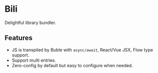 # Bili

Delightful library bundler.

## Features

* JS is transpiled by Buble with `async/await`, React/Vue JSX, Flow type support.
* Support multi entries.
* Zero-config by default but easy to configure when needed.
